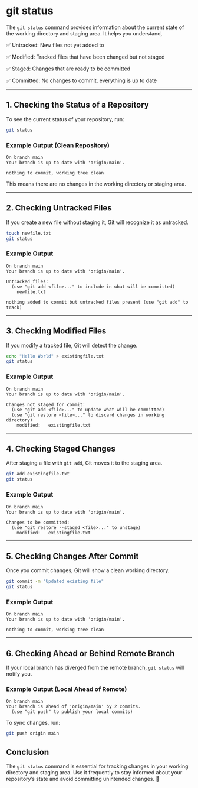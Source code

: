 # git status

The `git status` command provides information about the current state of the working directory and staging area. It helps you understand,

✅ Untracked: New files not yet added to 

✅ Modified: Tracked files that have been changed but not staged

✅ Staged: Changes that are ready to be committed

✅ Committed: No changes to commit, everything is up to date

---

## **1. Checking the Status of a Repository**
To see the current status of your repository, run:

```sh
git status
```

### **Example Output (Clean Repository)**
```
On branch main
Your branch is up to date with 'origin/main'.

nothing to commit, working tree clean
```

This means there are no changes in the working directory or staging area.

---

## **2. Checking Untracked Files**
If you create a new file without staging it, Git will recognize it as untracked.

```sh
touch newfile.txt
git status
```

### **Example Output**
```
On branch main
Your branch is up to date with 'origin/main'.

Untracked files:
  (use "git add <file>..." to include in what will be committed)
	newfile.txt

nothing added to commit but untracked files present (use "git add" to track)
```

---

## **3. Checking Modified Files**
If you modify a tracked file, Git will detect the change.

```sh
echo "Hello World" > existingfile.txt
git status
```

### **Example Output**
```
On branch main
Your branch is up to date with 'origin/main'.

Changes not staged for commit:
  (use "git add <file>..." to update what will be committed)
  (use "git restore <file>..." to discard changes in working directory)
	modified:   existingfile.txt
```

---

## **4. Checking Staged Changes**
After staging a file with `git add`, Git moves it to the staging area.

```sh
git add existingfile.txt
git status
```

### **Example Output**
```
On branch main
Your branch is up to date with 'origin/main'.

Changes to be committed:
  (use "git restore --staged <file>..." to unstage)
	modified:   existingfile.txt
```

---

## **5. Checking Changes After Commit**
Once you commit changes, Git will show a clean working directory.

```sh
git commit -m "Updated existing file"
git status
```

### **Example Output**
```
On branch main
Your branch is up to date with 'origin/main'.

nothing to commit, working tree clean
```

---

## **6. Checking Ahead or Behind Remote Branch**
If your local branch has diverged from the remote branch, `git status` will notify you.

### **Example Output (Local Ahead of Remote)**
```
On branch main
Your branch is ahead of 'origin/main' by 2 commits.
  (use "git push" to publish your local commits)
```

To sync changes, run:
```sh
git push origin main
```

## **Conclusion**
The `git status` command is essential for tracking changes in your working directory and staging area. Use it frequently to stay informed about your repository’s state and avoid committing unintended changes. 🚀
